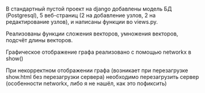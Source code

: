 В стандартный пустой проект на django добавлены модель БД (Postgresql), 5 веб-страниц (2 на добавление узлов, 2 на редактирование узлов), и написаны функции во views.py.

Реализованы функции сложения векторов, умножения векторов, подсчёт длины векторов.

Графическое отображение графа реализовано с помощью networkx в show()

При некорректном отображении графа (возникает при перезагрузке show.html без перезагрузки сервера) необходимо перезагрузить 
сервер (особенности networkx, либо я не нашёл, как это пофиксить)
